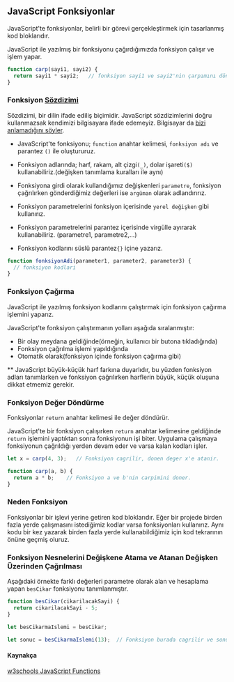 ## JavaScript Fonksiyonlar
JavaScript'te fonksiyonlar, belirli bir görevi gerçekleştirmek için tasarlanmış kod bloklarıdır.

JavaScript ile yazılmış bir fonksiyonu çağırdığımızda fonksiyon çalışır ve işlem yapar.

```javascript
function carp(sayi1, sayi2) {
  return sayi1 * sayi2;   // fonksiyon sayi1 ve sayi2'nin çarpımını döndürür.
}
```

### Fonksiyon [Sözdizimi](## "Syntax")
Sözdizimi, bir dilin ifade ediliş biçimidir. JavaScript sözdizimlerini doğru kullanmazsak kendimizi bilgisayara ifade edemeyiz. Bilgisayar da [bizi anlamadığını söyler](## "uygulama hata verir.").
- JavaScript'te fonksiyonu; `function` anahtar kelimesi, `fonksiyon adı` ve parantez `()` ile oluştururuz.

- Fonksiyon adlarında; harf, rakam, alt çizgi`(_)`, dolar işareti`($)` kullanabiliriz.(değişken tanımlama kuralları ile aynı)

- Fonksiyona girdi olarak kullandığımız değişkenleri `parametre`, fonksiyon çağrılırken gönderdiğimiz değerleri ise `argüman` olarak adlandırırız.

- Fonksiyon parametrelerini fonksiyon içerisinde `yerel değişken` gibi kullanırız.

- Fonksiyon parametrelerini parantez içerisinde virgülle ayırarak kullanabiliriz.
(parametre1, parametre2,...)

- Fonksiyon kodlarını süslü parantez`{}` içine yazarız.

```javascript
function fonksiyonAdi(parameter1, parameter2, parameter3) {
  // fonksiyon kodlari
}
```

### Fonksiyon Çağırma
JavaScript ile yazılmış fonksiyon kodlarını çalıştırmak için fonksiyon çağırma işlemini yaparız.

JavaScript'te fonksiyon çalıştırmanın yolları aşağıda sıralanmıştır:

- Bir olay meydana geldiğinde(örneğin, kullanıcı bir butona tıkladığında)
- Fonksiyon çağrılma işlemi yapıldığında 
- Otomatik olarak(fonksiyon içinde fonksiyon çağırma gibi)

** JavaScript büyük-küçük harf farkına duyarlıdır, bu yüzden fonksiyon adları tanımlarken ve fonksiyon çağrılırken harflerin büyük, küçük oluşuna dikkat etmemiz gerekir.

### Fonksiyon Değer Döndürme
Fonksiyonlar `return` anahtar kelimesi ile değer döndürür.

JavaScript'te bir fonksiyon çalışırken `return` anahtar kelimesine geldiğinde `return` işlemini yaptıktan sonra fonksiyonun işi biter. Uygulama çalışmaya fonksiyonun çağrıldığı yerden devam eder ve varsa kalan kodları işler.

```javascript
let x = carp(4, 3);   // Fonksiyon cagrilir, donen deger x'e atanir.

function carp(a, b) {
  return a * b;    // Fonksiyon a ve b'nin carpimini doner.
}
```

### Neden Fonksiyon
Fonksiyonlar bir işlevi yerine getiren kod bloklarıdır. 
Eğer bir projede birden fazla yerde çalışmasını istediğimiz kodlar varsa fonksiyonları kullanırız. Aynı kodu bir kez yazarak birden fazla yerde kullanabildiğimiz için kod tekrarının önüne geçmiş oluruz.

### Fonksiyon Nesnelerini Değişkene Atama ve Atanan Değişken Üzerinden Çağrılması

Aşağıdaki örnekte farklı değerleri parametre olarak alan ve hesaplama yapan `besCikar` fonksiyonu tanımlanmıştır.

```javascript
function besCikar(cikarilacakSayi) {
  return cikarilacakSayi - 5;
}

let besCikarmaIslemi = besCikar; 

let sonuc = besCikarmaIslemi(13);  // Fonksiyon burada cagrilir ve sonuc'un degeri 8 olur.
```


#### Kaynakça

[w3schools JavaScript Functions](https://www.w3schools.com/js/js_functions.asp)
